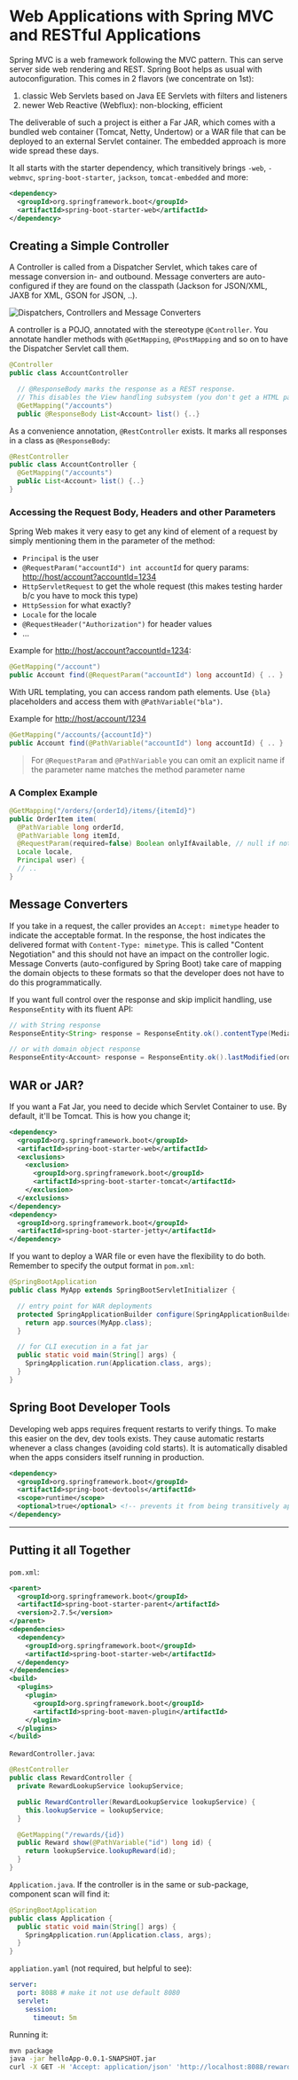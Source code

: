 # Web Applications with Spring MVC and RESTful Applications

Spring MVC is a web framework following the MVC pattern. This can serve server side web rendering and REST. Spring Boot helps as usual with autoconfiguration.
This comes in 2 flavors (we concentrate on 1st):

1. classic Web Servlets based on Java EE Servlets with filters and listeners
2. newer Web Reactive (Webflux): non-blocking, efficient

The deliverable of such a project is either a Far JAR, which comes with a bundled web container (Tomcat, Netty, Undertow) or a WAR file that can be deployed to an external Servlet container. The embedded approach is more wide spread these days.

It all starts with the starter dependency, which transitively brings `-web`, `-webmvc`, `spring-boot-starter`, `jackson`, `tomcat-embedded` and more:

```xml
<dependency> 
  <groupId>org.springframework.boot</groupId>
  <artifactId>spring-boot-starter-web</artifactId>
</dependency>
```

## Creating a Simple Controller

A Controller is called from a Dispatcher Servlet, which takes care of message conversion in- and outbound. Message converters are auto-configured if they are found on the classpath (Jackson for JSON/XML, JAXB for XML, GSON for JSON, ..).

![Dispatchers, Controllers and Message Converters](./dispatchers-and-controllers.jpg)

A controller is a POJO, annotated with the stereotype `@Controller`. You annotate handler methods with `@GetMapping`, `@PostMapping` and so on to have the Dispatcher Servlet call them.

```java
@Controller
public class AccountController

  // @ResponseBody marks the response as a REST response.
  // This disables the View handling subsystem (you don't get a HTML page there).
  @GetMapping("/accounts")
  public @ResponseBody List<Account> list() {..}
```

As a convenience annotation, `@RestController` exists. It marks all responses in a class as `@ResponseBody`:

```java
@RestController
public class AccountController {
  @GetMapping("/accounts")
  public List<Account> list() {..}
}
```

### Accessing the Request Body, Headers and other Parameters

Spring Web makes it very easy to get any kind of element of a request by simply mentioning them in the parameter of the method:

* `Principal` is the user
* `@RequestParam("accountId") int accountId` for query params: <http://host/account?accountId=1234>
* `HttpServletRequest` to get the whole request (this makes testing harder b/c you have to mock this type)
* `HttpSession` for what exactly?
* `Locale` for the locale
* `@RequestHeader("Authorization")` for header values
* ...

Example for <http://host/account?accountId=1234>:
```java
@GetMapping("/account")
public Account find(@RequestParam("accountId") long accountId) { .. }
```

With URL templating, you can access random path elements. Use `{bla}` placeholders and access them with `@PathVariable("bla")`.

Example for <http://host/account/1234>
```java
@GetMapping("/accounts/{accountId}")
public Account find(@PathVariable("accountId") long accountId) { .. }
```

> For `@RequestParam` and `@PathVariable` you can omit an explicit name if the parameter name matches the method parameter name

### A Complex Example
```java
@GetMapping("/orders/{orderId}/items/{itemId}")
public OrderItem item(
  @PathVariable long orderId,
  @PathVariable long itemId,
  @RequestParam(required=false) Boolean onlyIfAvailable, // null if not specified
  Locale locale,
  Principal user) {
  // ..
}
```

## Message Converters

If you take in a request, the caller provides an `Accept: mimetype` header to indicate the acceptable format. In the response, the host indicates the delivered format with `Content-Type: mimetype`. This is called "Content Negotiation" and this should not have an impact on the controller logic.
Message Converts (auto-configured by Spring Boot) take care of mapping the domain objects to these formats so that the developer does not have to do this programmatically.

If you want full control over the response and skip implicit handling, use `ResponseEntity` with its fluent API:

```java
// with String response
ResponseEntity<String> response = ResponseEntity.ok().contentType(MediaType.TEXT_PLAIN).body("Hello!");

// or with domain object response
ResponseEntity<Account> response = ResponseEntity.ok().lastModified(order.lastModified()).body(accountObject);
```

## WAR or JAR?

If you want a Fat Jar, you need to decide which Servlet Container to use. By default, it'll be Tomcat. This is how you change it;

```xml
<dependency>
  <groupId>org.springframework.boot</groupId>
  <artifactId>spring-boot-starter-web</artifactId>
  <exclusions>
    <exclusion>
      <groupId>org.springframework.boot</groupId>
      <artifactId>spring-boot-starter-tomcat</artifactId>
    </exclusion>
  </exclusions>
</dependency>
<dependency>
  <groupId>org.springframework.boot</groupId>
  <artifactId>spring-boot-starter-jetty</artifactId>
</dependency>
```

If you want to deploy a WAR file or even have the flexibility to do both. Remember to specify the output format in `pom.xml`:

```java
@SpringBootApplication
public class MyApp extends SpringBootServletInitializer {

  // entry point for WAR deployments
  protected SpringApplicationBuilder configure(SpringApplicationBuilder app) {
    return app.sources(MyApp.class);
  }

  // for CLI execution in a fat jar
  public static void main(String[] args) {
    SpringApplication.run(Application.class, args);
  }
}
```

## Spring Boot Developer Tools

Developing web apps requires frequent restarts to verify things. To make this easier on the dev, dev tools exists. They cause automatic restarts whenever a class changes (avoiding cold starts). It is automatically disabled when the apps considers itself running in production.

```xml
<dependency>
  <groupId>org.springframework.boot</groupId>
  <artifactId>spring-boot-devtools</artifactId>
  <scope>runtime</scope>
  <optional>true</optional> <!-- prevents it from being transitively applied to other odules in the project -->
</dependency>
```

----

## Putting it all Together

`pom.xml`:

```xml
<parent>
  <groupId>org.springframework.boot</groupId>
  <artifactId>spring-boot-starter-parent</artifactId>
  <version>2.7.5</version>
</parent>
<dependencies>
  <dependency>
    <groupId>org.springframework.boot</groupId>
    <artifactId>spring-boot-starter-web</artifactId>
  </dependency>
</dependencies>
<build>
  <plugins>
    <plugin>
      <groupId>org.springframework.boot</groupId>
      <artifactId>spring-boot-maven-plugin</artifactId>
    </plugin>
  </plugins>
</build>
```

`RewardController.java`:

```java
@RestController
public class RewardController {
  private RewardLookupService lookupService;

  public RewardController(RewardLookupService lookupService) {
    this.lookupService = lookupService;
  }

  @GetMapping("/rewards/{id})
  public Reward show(@PathVariable("id") long id) {
    return lookupService.lookupReward(id);
  }
}
```

`Application.java`. If the controller is in the same or sub-package, component scan will find it:

```java
@SpringBootApplication
public class Application {
  public static void main(String[] args) {
    SpringApplication.run(Application.class, args);
  }
}
```

`appliation.yaml` (not required, but helpful to see):
```yaml
server:
  port: 8088 # make it not use default 8080
  servlet:
    session:
      timeout: 5m
```

Running it:
```bash
mvn package
java -jar helloApp-0.0.1-SNAPSHOT.jar
curl -X GET -H 'Accept: application/json' 'http://localhost:8088/rewards/1'
```



